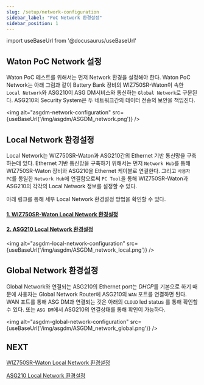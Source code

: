 ```yaml
---
slug: /setup/network-configuration
sidebar_label: "PoC Network 환경설정"
sidebar_position: 1
---
```


import useBaseUrl from '@docusaurus/useBaseUrl'

## Waton PoC Network 설정
Waton PoC 테스트를 위해서는 먼저 Network 환경을 설정해야 한다. Waton PoC Network는 아래 그림과 같이 Battery Bank 장비의 WIZ750SR-Waton이 속한 `Local Network`와 ASG210이 ASG DM서비스와 통신하는 `Global Network`로 구분된다. ASG210의 Security System은 두 네트워크간의 데이터 전송의 보안을 책임진다.

<img alt="asgdm-network-configuration" src={useBaseUrl('/img/asgdm/ASGDM_network.png')} />

## Local Network 환경설정
Local Network는 WIZ750SR-Waton과 ASG210간의 Ethernet 기반 통신망을 구축하는데 있다. Ethernet 기반 통신망을 구축하기 위해서는 먼저 `Network Hub`를 통해 WIZ750SR-Waton 장비와 ASG210을 Ethernet 케이블로 연결한다. 그리고 `사용자 PC`를 동일한 `Network Hub`에 연결함으로써 `PC Tool`을 통해 WIZ750SR-Waton과 ASG210의 각각의 Local Network 정보를 설정할 수 있다.

아래 링크를 통해 세부 Local Network 환경설정 방법을 확인할 수 있다.
#### [1. WIZ750SR-Waton Local Network 환경설정](/setup/wiz750sr-waton)

#### [2. ASG210 Local Network 환경설정](/setup/asg210-setup)

<img alt="asgdm-local-network-configuration" src={useBaseUrl('/img/asgdm/ASGDM_network_local.png')} />

## Global Network 환경설정
Global Network와 연결되는 ASG210의 Ethernet port는 *DHCP*를 기본으로 하기 때문에 사용자는 Global Network Router에 ASG210의 `WAN` 포트를 연결하면 된다. WAN 포트를 통해 ASG DM과 연결되는 것은 아래의 `CLOUD` led status 를 통해 확인할 수 있다. 또는 `ASG DM`에서 ASG210의 연결상태를 통해 확인이 가능하다.

<img alt="asgdm-global-network-configuration" src={useBaseUrl('/img/asgdm/ASGDM_network_global.png')} />

## NEXT
[WIZ750SR-Waton Local Network 환경설정](/setup/wiz750sr-waton)

[ASG210 Local Network 환경설정](/setup/asg210-setup)